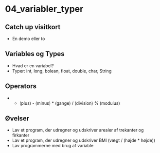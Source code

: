 # 04_variabler_typer

## Catch up visitkort
* En demo eller to

## Variables og Types
* Hvad er en variabel?
* Typer: int, long, bolean, float, double, char, String

## Operators
* + (plus) - (minus) * (gange) / (division) % (modulus)

## Øvelser
* Lav et program, der udregner og udskriver arealer af trekanter og firkanter
* Lav et program, der udregner og udskriver BMI (vægt / (højde * højde))
* Lav programmerne med brug af variable
